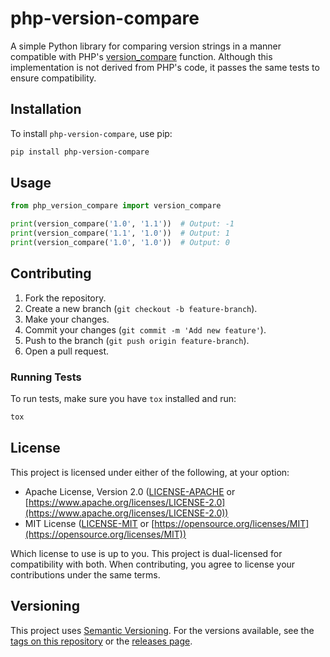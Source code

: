 # php-version-compare

A simple Python library for comparing version strings in a manner compatible with PHP's
[version_compare](https://www.php.net/manual/en/function.version-compare.php) function.
Although this implementation is not derived from PHP's code, it passes the same tests to ensure compatibility.

## Installation

To install `php-version-compare`, use pip:

```bash
pip install php-version-compare
```

## Usage

```python
from php_version_compare import version_compare

print(version_compare('1.0', '1.1'))  # Output: -1
print(version_compare('1.1', '1.0'))  # Output: 1
print(version_compare('1.0', '1.0'))  # Output: 0
```

## Contributing

1. Fork the repository.
2. Create a new branch (`git checkout -b feature-branch`).
3. Make your changes.
4. Commit your changes (`git commit -m 'Add new feature'`).
5. Push to the branch (`git push origin feature-branch`).
6. Open a pull request.

### Running Tests

To run tests, make sure you have `tox` installed and run:

```bash
tox
```

## License

This project is licensed under either of the following, at your option:

- Apache License, Version 2.0 ([LICENSE-APACHE](LICENSE-APACHE) or
  [https://www.apache.org/licenses/LICENSE-2.0](https://www.apache.org/licenses/LICENSE-2.0))
- MIT License ([LICENSE-MIT](LICENSE-MIT) or
  [https://opensource.org/licenses/MIT](https://opensource.org/licenses/MIT))

Which license to use is up to you. This project is dual-licensed for compatibility with both.
When contributing, you agree to license your contributions under the same terms.

## Versioning

This project uses [Semantic Versioning](https://semver.org/). For the versions available, see
the [tags on this repository](https://github.com/marcfrederick/php-version-compare/tags) or the
[releases page](https://github.com/marcfrederick/php-version-compare/releases).
